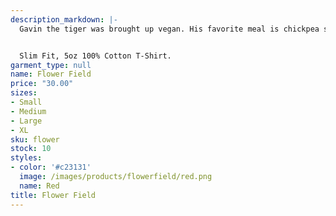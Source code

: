 ```yaml
---
description_markdown: |-
  Gavin the tiger was brought up vegan. His favorite meal is chickpea salad with a lemon juice dressing.


  Slim Fit, 5oz 100% Cotton T-Shirt.
garment_type: null
name: Flower Field
price: "30.00"
sizes:
- Small
- Medium
- Large
- XL
sku: flower
stock: 10
styles:
- color: '#c23131'
  image: /images/products/flowerfield/red.png
  name: Red
title: Flower Field
---
```

